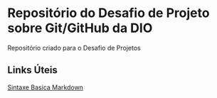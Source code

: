 # Repositório do Desafio de Projeto sobre Git/GitHub da DIO
Repositório criado para o Desafio de Projetos

## Links Úteis 
[Sintaxe Basica Markdown](https://www.markdownguide.org/basic-syntax/)

